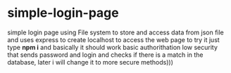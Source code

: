 # simple-login-page
simple login page using File system  to store and access data from json file and  uses express to create  localhost to access the web page
to  try it just  type **npm i**  and basically it should work 
basic authorithation low security  that  sends password  and login and checks if there is a match in the database, later i will change it to more secure methods)))
